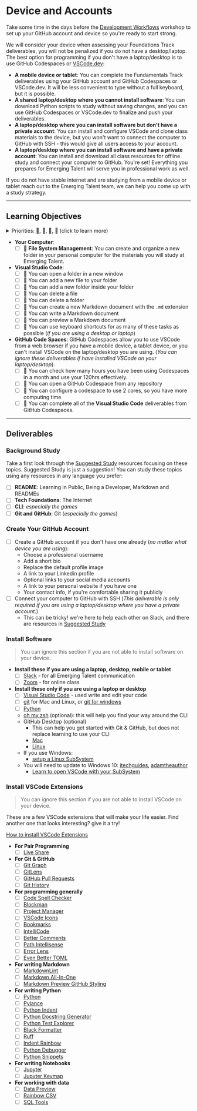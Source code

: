 # Device and Accounts

Take some time in the days before the
[Development Workflows](../01_development_workflows/) workshop to set up your
GitHub account and device so you're ready to start strong.

We will consider your device when assessing your Foundations Track deliverables,
you will not be penalized if you do not have a desktop/laptop. The best option
for programming if you don't have a laptop/desktop is to use GitHub Codespaces or [VSCode.dev](https://vscode.dev):

- **A mobile device or tablet**: You can complete the Fundamentals Track
  deliverables using your GitHub account and GitHub Codespaces or VSCode.dev. It will be less
  convenient to type without a full keyboard, but it is possible.
- **A shared laptop/desktop where you cannot install software**: You can
  download Python scripts to study without saving changes, and you can use
  GitHub Codespaces or VSCode.dev to finalize and push your deliverables.
- **A laptop/desktop where you can install software but don't have a private
  account**: You can install and configure VSCode and clone class materials to
  the device, but you won't want to connect the computer to GitHub with SSH -
  this would give all users access to your account.
- **A laptop/desktop where you can install software and have a private
  account**: You can install and download all class resources for offline study
  and connect your computer to GitHub. You're set! Everything you prepares for
  Emerging Talent will serve you in professional work as well.

If you do not have stable internet and are studying from a mobile device or
tablet reach out to the Emerging Talent team, we can help you come up with a
study strategy.

---

## Learning Objectives

<details>
<summary>Priorities: 🥚, 🐣, 🐥, 🐔 (click to learn more)</summary>
<br>

There is a lot to learn in this repository. If you can't master all the material
at once, that's expected! Anything you don't master now will always be waiting
for you to review when you need it. These 4 emoji's will help you prioritize
your study time and to measure your progress:

- 🥚: Understanding this material is required, it covers the base skills you'll
  need for this module and the next. You do not need to finish all of them but
  should feel comfortable that you could with enough time.
- 🐣: You have started all of these exercises and feel you could complete them
  all if you just had more time. It may not be easy for you but with effort you
  can make it through.
- 🐥: You have studied the examples and started some exercises if you had time.
  You should have a big-picture understanding of these concepts/skills, but may
  not be confident completing the exercises.
- 🐔: These concepts or skills are not necessary but are related to this module.
  If you are finished with 🥚, 🐣 and 🐥 you can use the 🐔 exercises to push
  yourself without getting distracted from the module's main objectives.

---

</details>

- **Your Computer**:
  - [ ] 🥚 **File System Management**: You can create and organize a new folder
        in your personal computer for the materials you will study at Emerging
        Talent.
- **Visual Studio Code**:
  - [ ] 🥚 You can open a folder in a new window
  - [ ] 🥚 You can add a new file to your folder
  - [ ] 🥚 You can add a new folder inside your folder
  - [ ] 🥚 You can delete a file
  - [ ] 🥚 You can delete a folder
  - [ ] 🥚 You can create a new Markdown document with the `.md` extension
  - [ ] 🥚 You can write a Markdown document
  - [ ] 🥚 You can preview a Markdown document
  - [ ] 🐣 You can use keyboard shortcuts for as many of these tasks as possible
        (_if you are using a desktop or laptop_)
- **GitHub Code Spaces**: GitHub Codespaces allow you to use VSCode from a web
  browser if you have a mobile device, a tablet device, or you can't install
  VSCode on the laptop/desktop you are using. (_You can ignore these
  deliverables if have installed VSCode on your laptop/desktop_).
  - [ ] 🥚 You can check how many hours you have been using Codespaces in a
        month and use your 120hrs effectively.
  - [ ] 🥚 You can open a GitHub Codespace from any repository
  - [ ] 🥚 You can configure a codespace to use 2 cores, so you have more
        computing time
  - [ ] 🥚 You can complete all of the **Visual Studio Code** deliverables from
        GitHub Codespaces.

---

## Deliverables

### Background Study

Take a first look through the [Suggested Study](../suggested_study/) resources
focusing on these topics.  Suggested Study is just a suggestion!  You can study these topics using any resources in any language you prefer:

- [ ] **README**: Learning in Public, Being a Developer, Markdown and READMEs
- [ ] **Tech Foundations**: The Internet
- [ ] **CLI**: _especially the games_
- [ ] **Git and GitHub**: Git (_especially the games_)

### Create Your GitHub Account

- [ ] Create a GitHub account if you don't have one already (_no matter what
      device you are using_):
  - Choose a professional username
  - Add a short bio
  - Replace the default profile image
  - A link to your Linkedin profile
  - Optional links to your social media accounts
  - A link to your personal website if you have one
  - Your contact info, if you're comfortable sharing it publicly
- [ ] Connect your computer to GitHub with SSH (_This deliverable is only
      required if you are using a laptop/desktop where you have a private
      account._)
  - This can be tricky! we're here to help each other on Slack, and there are
    resources in [Suggested Study](../suggested_study/)

### Install Software

> You can ignore this section if you are not able to install software on your
> device.

- **Install these if you are using a laptop, desktop, mobile or tablet**
  - [ ] [Slack](https://slack.com/downloads/) - for all Emerging Talent
        communication
  - [ ] [Zoom](https://zoom.us/support/download) - for online class
- **Install these only if you are using a laptop or desktop**
  - [ ] [Visual Studio Code](https://code.visualstudio.com/download) - used
        write and edit your code
  - [ ] [git](https://git-scm.com/downloads) for Mac and Linux, or
        [git for windows](https://gitforwindows.org/)
  - [ ] [Python](https://www.python.org/downloads/)
  - [oh my zsh](https://ohmyz.sh/) (optional): this will help you find your way
    around the CLI
  - GitHub Desktop (optional)
    - This can help you get started with Git & GitHub, but does not replace
      learning to use your CLI
    - [Mac](https://desktop.github.com/)
    - [Linux](https://github.com/shiftkey/desktop#debianubuntu-distributions)
  - If you use Windows:
    - [setup a Linux SubSystem](https://docs.microsoft.com/en-us/windows/wsl/install-win10)
  - You will need to update to Windows 10:
    [itechguides](https://www.itechguides.com/windows-subsystem-for-linux/),
    [adamtheauthor](https://adamtheautomator.com/windows-subsystem-for-linux/)
    - [Learn to open VSCode with your SubSystem](https://docs.microsoft.com/en-us/windows/wsl/tutorials/wsl-vscode)

### Install VSCode Extensions

> You can ignore this section if you are not able to install VSCode on your
> device.

These are a few VSCode extensions that will make your life easier. Find another
one that looks interesting? give it a try!

[How to install VSCode Extensions](https://www.youtube.com/watch?v=PmdbndOoKq4)

- **For Pair Programming**
  - [ ] [Live Share](https://marketplace.visualstudio.com/items?itemName=MS-vsliveshare.vsliveshare)
- **For Git & GitHub**
  - [ ] [Git Graph](https://marketplace.visualstudio.com/items?itemName=mhutchie.git-graph)
  - [ ] [GitLens](https://marketplace.visualstudio.com/items?itemName=eamodio.gitlens)
  - [ ] [GitHub Pull Requests](https://marketplace.visualstudio.com/items?itemName=GitHub.vscode-pull-request-github)
  - [ ] [Git History](https://marketplace.visualstudio.com/items?itemName=donjayamanne.githistory)
- **For programming generally**
  - [ ] [Code Spell Checker](https://marketplace.visualstudio.com/items?itemName=streetsidesoftware.code-spell-checker)
  - [ ] [Blockman](https://marketplace.visualstudio.com/items?itemName=leodevbro.blockman)
  - [ ] [Project Manager](https://marketplace.visualstudio.com/items?itemName=alefragnani.project-manager)
  - [ ] [VSCode Icons](https://marketplace.visualstudio.com/items?itemName=vscode-icons-team.vscode-icons)
  - [ ] [Bookmarks](https://marketplace.visualstudio.com/items?itemName=alefragnani.bookmarks)
  - [ ] [IntelliCode](https://marketplace.visualstudio.com/items?itemName=visualstudioexptteam.vscodeintellicode)
  - [ ] [Better Comments](https://marketplace.visualstudio.com/items?itemName=aaron-bond.better-comments)
  - [ ] [Path Intellisense](https://marketplace.visualstudio.com/items?itemName=christian-kohler.path-intellisense)
  - [ ] [Error Lens](https://marketplace.visualstudio.com/items?itemName=usernamehw.errorlens)
  - [ ] [Even Better TOML](https://marketplace.visualstudio.com/items?itemName=tamasfe.even-better-toml)
- **For writing Markdown**
  - [ ] [MarkdownLint](https://marketplace.visualstudio.com/items?itemName=DavidAnson.vscode-markdownlint)
  - [ ] [Markdown All-In-One](https://marketplace.visualstudio.com/items?itemName=yzhang.markdown-all-in-one)
  - [ ] [Markdown Preview GitHub Styling](https://marketplace.visualstudio.com/items?itemName=bierner.markdown-preview-github-styles)
- **For writing Python**
  - [ ] [Python](https://marketplace.visualstudio.com/items?itemName=ms-python.python)
  - [ ] [Pylance](https://marketplace.visualstudio.com/items?itemName=ms-python.vscode-pylance)
  - [ ] [Python Indent](https://marketplace.visualstudio.com/items?itemName=KevinRose.vsc-python-indent)
  - [ ] [Python Docstring Generator](https://marketplace.visualstudio.com/items?itemName=njpwerner.autodocstring)
  - [ ] [Python Test Explorer](https://marketplace.visualstudio.com/items?itemName=LittleFoxTeam.vscode-python-test-adapter)
  - [ ] [Black Formatter](https://marketplace.visualstudio.com/items?itemName=ms-python.black-formatter)
  - [ ] [Ruff](https://marketplace.visualstudio.com/items?itemName=charliermarsh.ruff)
  - [ ] [Indent Rainbow](https://marketplace.visualstudio.com/items?itemName=oderwat.indent-rainbow)
  - [ ] [Python Debugger](https://marketplace.visualstudio.com/items?itemName=ms-python.debugpy)
  - [ ] [Python Snippets](https://marketplace.visualstudio.com/items?itemName=frhtylcn.pythonsnippets)
- **For writing Notebooks**
  - [ ] [Jupyter](https://marketplace.visualstudio.com/items?itemName=ms-toolsai.jupyter)
  - [ ] [Jupyter Keymap](https://marketplace.visualstudio.com/items?itemName=ms-toolsai.jupyter-keymap)
- **For working with data**
  - [ ] [Data Preview](https://marketplace.visualstudio.com/items?itemName=RandomFractalsInc.vscode-data-preview)
  - [ ] [Rainbow CSV](https://marketplace.visualstudio.com/items?itemName=mechatroner.rainbow-csv)
  - [ ] [SQL Tools](https://marketplace.visualstudio.com/items?itemName=mtxr.sqltools)
